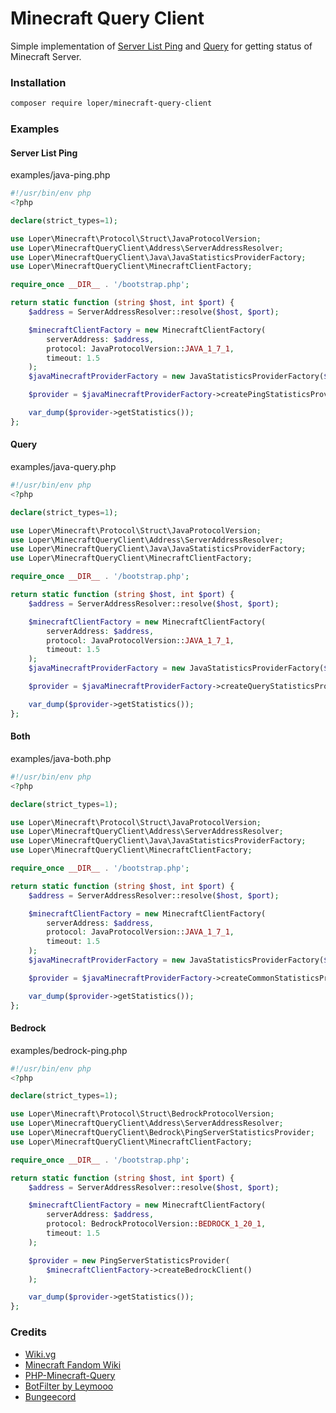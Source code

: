 
# Minecraft Query Client

Simple implementation of [Server List Ping](https://wiki.vg/Server_List_Ping) and [Query](https://wiki.vg/Query) for getting status of Minecraft Server.

### Installation

```bash
composer require loper/minecraft-query-client
```

### Examples

#### Server List Ping
examples/java-ping.php

```php
#!/usr/bin/env php
<?php

declare(strict_types=1);

use Loper\Minecraft\Protocol\Struct\JavaProtocolVersion;
use Loper\MinecraftQueryClient\Address\ServerAddressResolver;
use Loper\MinecraftQueryClient\Java\JavaStatisticsProviderFactory;
use Loper\MinecraftQueryClient\MinecraftClientFactory;

require_once __DIR__ . '/bootstrap.php';

return static function (string $host, int $port) {
    $address = ServerAddressResolver::resolve($host, $port);

    $minecraftClientFactory = new MinecraftClientFactory(
        serverAddress: $address,
        protocol: JavaProtocolVersion::JAVA_1_7_1,
        timeout: 1.5
    );
    $javaMinecraftProviderFactory = new JavaStatisticsProviderFactory($minecraftClientFactory);

    $provider = $javaMinecraftProviderFactory->createPingStatisticsProvider();

    var_dump($provider->getStatistics());
};

```

#### Query
examples/java-query.php

```php
#!/usr/bin/env php
<?php

declare(strict_types=1);

use Loper\Minecraft\Protocol\Struct\JavaProtocolVersion;
use Loper\MinecraftQueryClient\Address\ServerAddressResolver;
use Loper\MinecraftQueryClient\Java\JavaStatisticsProviderFactory;
use Loper\MinecraftQueryClient\MinecraftClientFactory;

require_once __DIR__ . '/bootstrap.php';

return static function (string $host, int $port) {
    $address = ServerAddressResolver::resolve($host, $port);

    $minecraftClientFactory = new MinecraftClientFactory(
        serverAddress: $address,
        protocol: JavaProtocolVersion::JAVA_1_7_1,
        timeout: 1.5
    );
    $javaMinecraftProviderFactory = new JavaStatisticsProviderFactory($minecraftClientFactory);

    $provider = $javaMinecraftProviderFactory->createQueryStatisticsProvider();

    var_dump($provider->getStatistics());
};

```

#### Both
examples/java-both.php

```php
#!/usr/bin/env php
<?php

declare(strict_types=1);

use Loper\Minecraft\Protocol\Struct\JavaProtocolVersion;
use Loper\MinecraftQueryClient\Address\ServerAddressResolver;
use Loper\MinecraftQueryClient\Java\JavaStatisticsProviderFactory;
use Loper\MinecraftQueryClient\MinecraftClientFactory;

require_once __DIR__ . '/bootstrap.php';

return static function (string $host, int $port) {
    $address = ServerAddressResolver::resolve($host, $port);

    $minecraftClientFactory = new MinecraftClientFactory(
        serverAddress: $address,
        protocol: JavaProtocolVersion::JAVA_1_7_1,
        timeout: 1.5
    );
    $javaMinecraftProviderFactory = new JavaStatisticsProviderFactory($minecraftClientFactory);

    $provider = $javaMinecraftProviderFactory->createCommonStatisticsProvider();

    var_dump($provider->getStatistics());
};
```

#### Bedrock
examples/bedrock-ping.php

```php
#!/usr/bin/env php
<?php

declare(strict_types=1);

use Loper\Minecraft\Protocol\Struct\BedrockProtocolVersion;
use Loper\MinecraftQueryClient\Address\ServerAddressResolver;
use Loper\MinecraftQueryClient\Bedrock\PingServerStatisticsProvider;
use Loper\MinecraftQueryClient\MinecraftClientFactory;

require_once __DIR__ . '/bootstrap.php';

return static function (string $host, int $port) {
    $address = ServerAddressResolver::resolve($host, $port);

    $minecraftClientFactory = new MinecraftClientFactory(
        serverAddress: $address,
        protocol: BedrockProtocolVersion::BEDROCK_1_20_1,
        timeout: 1.5
    );

    $provider = new PingServerStatisticsProvider(
        $minecraftClientFactory->createBedrockClient()
    );

    var_dump($provider->getStatistics());
};
```

### Credits

- [Wiki.vg](https://wiki.vg/Main_Page)
- [Minecraft Fandom Wiki](https://minecraft.fandom.com/wiki/Protocol_version)
- [PHP-Minecraft-Query](https://github.com/xPaw/PHP-Minecraft-Query)
- [BotFilter by Leymooo](https://github.com/Leymooo/BungeeCord)
- [Bungeecord](https://github.com/SpigotMC/BungeeCord)
